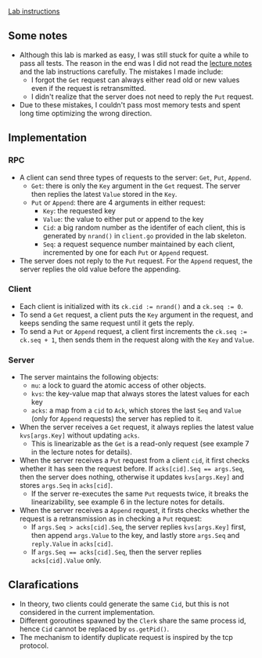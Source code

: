 [Lab instructions](https://pdos.csail.mit.edu/6.824/labs/lab-kvsrv.html)

## Some notes

- Although this lab is marked as easy, I was still stuck for quite a while to pass all tests. The reason in the end was I did not read the [lecture notes](https://pdos.csail.mit.edu/6.824/notes/l-linearizability.txt) and the lab instructions carefully. The mistakes I made include:
  - I forgot the `Get` request can always either read old or new values even if the request is retransmitted.
  - I didn't realize that the server does not need to reply the `Put` request.
- Due to these mistakes, I couldn't pass most memory tests and spent long time optimizing the wrong direction.

## Implementation

### RPC
- A client can send three types of requests to the server: `Get`, `Put`, `Append`.
  - `Get`: there is only the `Key` argument in the `Get` request. The server then replies the latest `Value` stored in the `Key`.
  - `Put` or `Append`: there are 4 arguments in either request:
    - `Key`: the requested key
    - `Value`: the value to either put or append to the key
    - `Cid`: a big random number as the identifer of each client, this is generated by `nrand()` in `client.go` provided in the lab skeleton. 
    - `Seq`: a request sequence number maintained by each client, incremented by one for each `Put` or `Append` request.
- The server does not reply to the `Put` request. For the `Append` request, the server replies the old value before the appending.

### Client
- Each client is initialized with its `ck.cid := nrand()` and a `ck.seq := 0`.
- To send a `Get` request, a client puts the `Key` argument in the request, and keeps sending the same request until it gets the reply.
- To send a `Put` or `Append` request, a client first increments the `ck.seq := ck.seq + 1`, then sends them in the request along with the `Key` and `Value`.

### Server
- The server maintains the following objects:
  - `mu`: a lock to guard the atomic access of other objects.
  - `kvs`: the key-value map that always stores the latest values for each key
  - `acks`: a map from a `cid` to `Ack`, which stores the last `Seq` and `Value` (only for `Append` requests) the server has replied to it.
- When the server receives a `Get` request, it always replies the latest value `kvs[args.Key]` without updating `acks`. 
  - This is linearizable as the `Get` is a read-only request (see example 7 in the lecture notes for details).
- When the server receives a `Put` request from a client `cid`, it first checks whether it has seen the request before. If `acks[cid].Seq == args.Seq`, then the server does nothing, otherwise it updates `kvs[args.Key]` and stores `args.Seq` in `acks[cid]`.
  - If the server re-executes the same `Put` requests twice, it breaks the linearizability, see example 6 in the lecture notes for details.
- When the server receives a `Append` request, it firsts checks whether the request is a retransmission as in checking a `Put` request:
  - If `args.Seq > acks[cid].Seq`, the server replies `kvs[args.Key]` first, then append `args.Value` to the key, and lastly store `args.Seq` and `reply.Value` in `acks[cid]`. 
  - If `args.Seq == acks[cid].Seq`, then the server replies `acks[cid].Value` only.


## Clarafications

- In theory, two clients could generate the same `Cid`, but this is not considered in the current implementation.
- Different goroutines spawned by the `Clerk` share the same process id, hence `Cid` cannot be replaced by `os.getPid()`.
- The mechanism to identify duplicate request is inspired by the tcp protocol.

    
